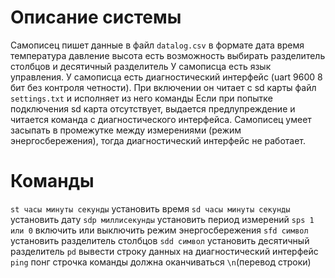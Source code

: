 # Описание системы
Самописец пишет данные в файл `datalog.csv`
в формате дата время температура давление высота
есть возможность выбирать разделитель столбцов и десятичный разделитель
У самописца есть язык управления.
У самописца есть диагностический интерфейс (uart 9600 8 бит без контроля четности).
При включении он читает с sd карты файл `settings.txt` и исполняет из него команды
Если при попытке подключения sd карта отсутствует, выдается предлупреждение и читается команда с диагностического интерфейса.
Самописец умеет засыпать в промежутке между измерениями (режим энергосбережения), тогда диагностический интерфейс не работает.
# Команды
`st часы минуты секунды` установить время 
`sd часы минуты секунды` установить дату 
`sdp миллисекунды` установить период измерений
`sps 1 или 0` включить или выключить режим энергосбережения
`sfd символ` установить разделитель столбцов
`sdd символ` установить десятичный разделитель
`pd` вывести строку данных на диагностический интерфейс
`ping` понг 
строчка команды должна оканчиваться `\n`(перевод строки)